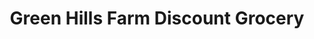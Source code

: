 ---
title: "Green Hills Farm Discount Grocery"
url: /lititz/green-hills-farm-discount-grocery/
shop: supermarket
---
